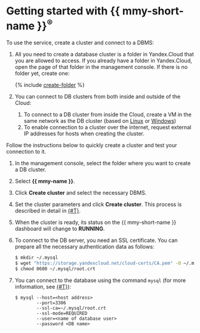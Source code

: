 # Getting started with {{ mmy-short-name }}<sup>®</sup>

To use the service, create a cluster and connect to a DBMS:

1. All you need to create a database cluster is a folder in Yandex.Cloud that you are allowed to access. If you already have a folder in Yandex.Cloud, open the page of that folder in the management console. If there is no folder yet, create one:

    {% include [create-folder](../_includes/create-folder.md) %}

1. You can connect to DB clusters from both inside and outside of the Cloud:
   1. To connect to a DB cluster from inside the Cloud, create a VM in the same network as the DB cluster (based on [Linux](../compute/quickstart/quick-create-linux.md) or [Windows](../compute/quickstart/quick-create-windows.md))
   1. To enable connection to a cluster over the internet, request external IP addresses for hosts when creating the cluster.

Follow the instructions below to quickly create a cluster and test your connection to it.

1. In the management console, select the folder where you want to create a DB cluster.

1. Select **{{ mmy-name }}**.

1. Click **Create cluster** and select the necessary DBMS.

1. Set the cluster parameters and click **Create cluster**. This process is described in detail in [{#T}](operations/cluster-create.md).

1. When the cluster is ready, its status on the {{ mmy-short-name }} dashboard will change to **RUNNING**.

1. To connect to the DB server, you need an SSL certificate. You can prepare all the necessary authentication data as follows:

    ```bash
    $ mkdir ~/.mysql
    $ wget "https://storage.yandexcloud.net/cloud-certs/CA.pem" -O ~/.mysql/root.crt
    $ chmod 0600 ~/.mysql/root.crt
    ```

1. You can connect to the database using the command `mysql` (for more information, see [{#T}](operations/connect.md)):

    ```
    $ mysql --host=<host address>
            --port=3306
            --ssl-ca=~/.mysql/root.crt
            --ssl-mode=REQUIRED
            --user=<name of database user>
            --password <DB name>
    ```


